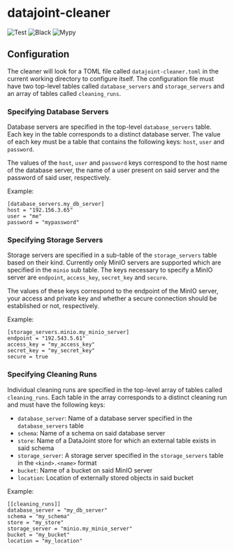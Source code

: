 # datajoint-cleaner
![Test](https://github.com/cblessing24/datajoint-cleaner/workflows/Test/badge.svg)
![Black](https://github.com/cblessing24/datajoint-cleaner/workflows/Black/badge.svg)
![Mypy](https://github.com/cblessing24/datajoint-cleaner/workflows/Mypy/badge.svg)

## Configuration
The cleaner will look for a TOML file called `datajoint-cleaner.toml` in the current working directory to configure itself. The configuration file must have two top-level tables called `database_servers` and `storage_servers` and an array of tables called `cleaning_runs`. 

### Specifying Database Servers
Database servers are specified in the top-level `database_servers` table. Each key in the table corresponds to a distinct database server. The value of each key must be a table that contains the following keys: `host`, `user` and `password`.

The values of the `host`, `user` and `password` keys correspond to the host name of the database server, the name of a user present on said server and the password of said user, respectively.

Example:
```
[database_servers.my_db_server]
host = "192.156.3.65"
user = "me"
password = "mypassword"
```

### Specifying Storage Servers
Storage servers are specified in a sub-table of the `storage_servers` table based on their kind. Currently only MinIO servers are supported which are specified in the `minio` sub table. The keys necessary to specify a MinIO server are `endpoint`, `access_key`, `secret_key` and `secure`.

The values of these keys correspond to the endpoint of the MinIO server, your access and private key and whether a secure connection should be established or not, respectively.

Example:
```
[storage_servers.minio.my_minio_server]
endpoint = "192.543.5.61"
access_key = "my_access_key"
secret_key = "my_secret_key"
secure = true
```

### Specifying Cleaning Runs
Individual cleaning runs are specified in the top-level array of tables called `cleaning_runs`. Each table in the array corresponds to a distinct cleaning run and must have the following keys:

* `database_server`: Name of a database server specified in the `database_servers` table
* `schema`: Name of a schema on said database server
* `store`: Name of a DataJoint store for which an external table exists in said schema
* `storage_server`: A storage server specified in the `storage_servers` table in the `<kind>.<name>` format
* `bucket`: Name of a bucket on said MinIO server
* `location`: Location of externally stored objects in said bucket

Example:
```
[[cleaning_runs]]
database_server = "my_db_server"
schema = "my_schema"
store = "my_store"
storage_server = "minio.my_minio_server"
bucket = "my_bucket"
location = "my_location"
```
